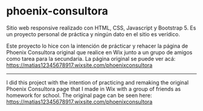 # phoenix-consultora
Sitio web responsive realizado con HTML, CSS, Javascript y Bootstrap 5. Es un proyecto personal de práctica y ningún dato en el sitio es verídico.

Este proyecto lo hice con la intención de prácticar y rehacer la página de Phoenix Consultora original que realice en Wix junto a un grupo de amigos como tarea para la secundaria.
La página original se puede ver acá: https://matias12345678917.wixsite.com/phoenixconsultora

--------------------------------------------------------------------------------------------

I did this project with the intention of practicing and remaking the original Phoenix Consultora page that I made in Wix with a group of friends as homework for school.
The original page can be seen here: https://matias12345678917.wixsite.com/phoenixconsultora
